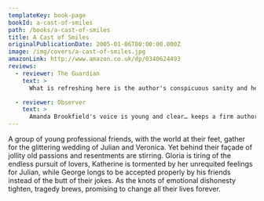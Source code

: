 ```yaml
---
templateKey: book-page
bookId: a-cast-of-smiles
path: /books/a-cast-of-smiles
title: A Cast of Smiles
originalPublicationDate: 2005-01-06T00:00:00.000Z
image: /img/covers/a-cast-of-smiles.jpg
amazonLink: http://www.amazon.co.uk/dp/0340624493
reviews:
  - reviewer: The Guardian
    text: >
      What is refreshing here is the author's conspicuous sanity and her sharp line in defence of reason… It could be sentimental, but it isn’t.

  - reviewer: Observer
    text: >
      Amanda Brookfield's voice is young and clear… keeps a firm authorial hand
---
```


A group of young professional friends, with the world at their feet, gather for the glittering wedding of Julian and Veronica. Yet behind their façade of jollity old passions and resentments are stirring. Gloria is tiring of the endless pursuit of lovers, Katherine is tormented by her unrequited feelings for Julian, while George longs to be accepted properly by his friends instead of the butt of their jokes. As the knots of emotional dishonesty tighten, tragedy brews, promising to change all their lives forever.
